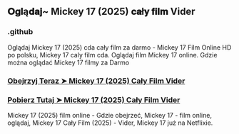 ## 𝐎𝐠𝐥ą𝐝𝐚𝐣~ Mickey 17 (2025) 𝐜𝐚ł𝐲 𝐟𝐢𝐥𝐦 Vider

### .github

Oglądaj Mickey 17 (2025) cda cały film za darmo - Mickey 17 Film Online HD po polsku, Mickey 17 caly film cda. Oglądaj film Mickey 17 online. Gdzie można oglądać Mickey 17 filmy za Darmo

### [Obejrzyj Teraz ➤ Mickey 17 (2025) Cały Film Vider](https://watching4khdmovies.blogspot.com/2025/03/mickey-17.html)

### [Pobierz Tutaj ➤ Mickey 17 (2025) Cały Film Vider](https://watching4khdmovies.blogspot.com/2025/03/mickey-17.html)

Mickey 17 (2025) film online - Gdzie obejrzeć, Mickey 17 - film online, oglądaj, Mickey 17 Cały Film (2025) - Vider, Mickey 17 już na Netflixie.
